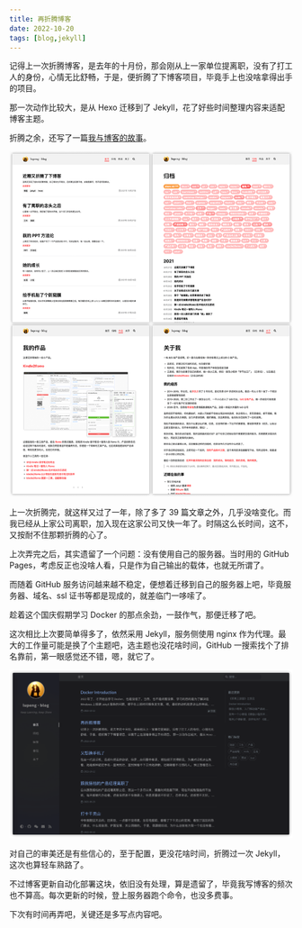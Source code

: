 ```yaml
---
title: 再折腾博客
date: 2022-10-20
tags: [blog,jekyll]
---
```


记得上一次折腾博客，是去年的十月份，那会刚从上一家单位提离职，没有了打工人的身份，心情无比舒畅，于是，便折腾了下博客项目，毕竟手上也没啥拿得出手的项目。

那一次动作比较大，是从 Hexo 迁移到了 Jekyll，花了好些时间整理内容来适配博客主题。

折腾之余，还写了一篇[我与博客的故事](/2021/10/27/blog-to-jekyll.html)。

![](/image/2022-10-20-blog/4A409211-2427-46A6-A1A9-711904517126.dca582d7e21144b39235a65ce5302fa7.png)

上一次折腾完，就这样又过了一年，除了多了 39 篇文章之外，几乎没啥变化。而我已经从上家公司离职，加入现在这家公司又快一年了。时隔这么长时间，这不，又按耐不住那颗折腾的心了。

上次弄完之后，其实遗留了一个问题：没有使用自己的服务器。当时用的 GitHub Pages，考虑反正也没啥人看，只是作为自己输出的载体，也就无所谓了。

而随着 GitHub 服务访问越来越不稳定，便想着迁移到自己的服务器上吧，毕竟服务器、域名、ssl 证书等都是现成的，就差临门一哆嗦了。

趁着这个国庆假期学习 Docker 的那点余劲，一鼓作气，那便迁移了吧。

这次相比上次要简单得多了，依然采用 Jekyll，服务侧使用 nginx 作为代理。最大的工作量可能是换了个主题吧，选主题也没花啥时间，GitHub 一搜索找个了排名靠前，第一眼感觉还不错，嗯，就它了。

![](/image/2022-10-20-blog/image-20221020230751779.png)

对自己的审美还是有些信心的，至于配置，更没花啥时间，折腾过一次 Jekyll，这次也算轻车熟路了。

不过博客更新自动化部署这块，依旧没有处理，算是遗留了，毕竟我写博客的频次也不算高。每次更新的时候，登上服务器跑个命令，也没多费事。

下次有时间再弄吧，关键还是多写点内容吧。